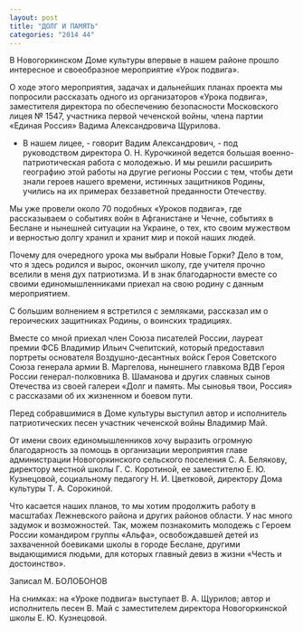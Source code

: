 ```yaml
---
layout: post
title: "ДОЛГ И ПАМЯТЬ"
categories: "2014 44"
---
```


В Новогоркинском Доме культуры впервые в нашем районе прошло интересное и своеобразное мероприятие «Урок подвига».



















О ходе этого мероприятия, задачах и дальнейших планах проекта мы попросили рассказать одного из организаторов «Урока подвига», заместителя директора по обеспечению безопасности Московского лицея № 1547, участника первой чеченской войны, члена партии «Единая Россия» Вадима Александровича Щурилова.

- В нашем лицее, - говорит Вадим Александрович, - под руководством директора О. Н. Курочкиной ведется большая военно-патриотическая работа с молодежью. И мы решили расширить географию этой работы на другие регионы России с тем, чтобы дети знали героев нашего времени, истинных защитников Родины, учились на их примерах беззаветной преданности Отечеству.

Мы уже провели около 70 подобных «Уроков подвига», где рассказываем о событиях войн в Афганистане и Чечне, событиях в Беслане и нынешней ситуации на Украине, о тех, кто своим мужеством и верностью долгу хранил и хранит мир и покой наших людей.

Почему для очередного урока мы выбрали Новые Горки? Дело в том, что я здесь родился и вырос, окончил школу, где учителя прочно вселили в меня дух патриотизма. И в знак благодарности вместе со своими единомышленниками приехал на свою родину с данным мероприятием.

С большим волнением я встретился с земляками, рассказал им о героических защитниках Родины, о воинских традициях.

Вместе со мной приехал член Союза писателей России, лауреат премии ФСБ Владимир Ильич Счепитский, который предоставил портреты основателя Воздушно-десантных войск Героя Советского Союза генерала армии В. Маргелова, нынешнего главкома ВДВ Героя России генерал-полковника В. Шаманова и других славных сынов Отечества из своей галереи «Долг и память. Мы сыновья твои, Россия» с рассказами об их жизненном и боевом пути.

Перед собравшимися в Доме культуры выступил автор и исполнитель патриотических песен участник чеченской войны Владимир Май.

От имени своих единомышленников хочу выразить огромную благодарность за помощь в организации мероприятия главе администрации Новогоркинского сельского поселения С. А. Белякову, директору местной школы Г. С. Коротиной, ее заместителю Е. Ю. Кузнецовой, социальному педагогу Н. И. Цветковой, директору Дома культуры Т. А. Сорокиной.

Что касается наших планов, то мы хотим продолжить работу в масштабах Лежневского района и других районов области. У нас много задумок и возможностей. Так, можем познакомить  молодежь с Героем России командиром группы «Альфа», освобождавшей детей из захваченной боевиками школы в городе Беслане, другими выдающимися людьми, для которых главный девиз в жизни «Честь и достоинство».

Записал М. БОЛОБОНОВ



На снимках: на «Уроке подвига» выступает В. А. Щурилов; автор и исполнитель песен В. Май с заместителем директора Новогоркинской школы Е. Ю. Кузнецовой.


